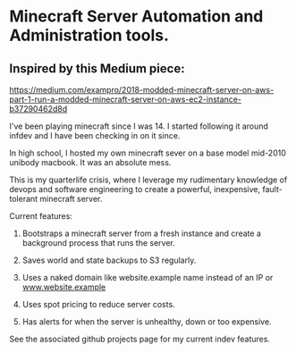 # Minecraft Server Automation and Administration tools. 


## Inspired by this Medium piece: 

https://medium.com/exampro/2018-modded-minecraft-server-on-aws-part-1-run-a-modded-minecraft-server-on-aws-ec2-instance-b37290462d8d


I've been playing minecraft since I was 14. I started following it around infdev and I have been checking in on it since.

In high school, I hosted my own minecraft sever on a base model mid-2010 unibody macbook. It was an absolute mess. 

This is my quarterlife crisis, where I leverage my rudimentary knowledge of devops and software engineering to create a powerful, inexpensive, fault-tolerant minecraft server. 


Current features: 

1. Bootstraps a minecraft server from a fresh instance and create a background process that runs the server. 

2. Saves world and state backups to S3 regularly.

3. Uses a naked domain like website.example name instead of an IP or www.website.example

4. Uses spot pricing to reduce server costs. 

5. Has alerts for when the server is unhealthy, down or too expensive. 

See the associated github projects page for my current indev features. 

